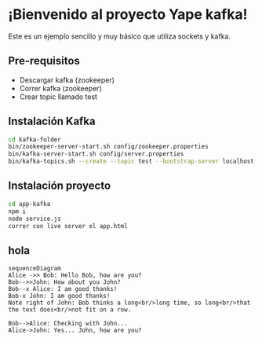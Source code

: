 # ¡Bienvenido al proyecto Yape kafka!

Este es un ejemplo sencillo y muy básico que utiliza sockets y kafka.

## Pre-requisitos

- Descargar kafka (zookeeper)
- Correr kafka (zookeeper)
- Crear topic llamado test

## Instalación Kafka

```sh
cd kafka-folder
bin/zookeeper-server-start.sh config/zookeeper.properties
bin/kafka-server-start.sh config/server.properties
bin/kafka-topics.sh --create --topic test --bootstrap-server localhost:9092
```

## Instalación proyecto

```sh
cd app-kafka
npm i
node service.js
correr con live server el app.html
```

## hola


```mermaid
sequenceDiagram
Alice ->> Bob: Hello Bob, how are you?
Bob-->>John: How about you John?
Bob--x Alice: I am good thanks!
Bob-x John: I am good thanks!
Note right of John: Bob thinks a long<br/>long time, so long<br/>that the text does<br/>not fit on a row.

Bob-->Alice: Checking with John...
Alice->John: Yes... John, how are you?
```
